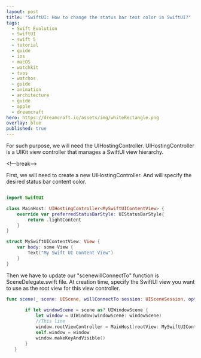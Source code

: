 ```yaml
---
layout: post
title: "SwiftUI: How to change the status bar text color in SwiftUI?"
tags:
  - Swift Evolution
  - SwiftUI
  - swift 5
  - tutorial
  - guide
  - ios
  - macOS
  - watchkit
  - tvos
  - watchos
  - guide
  - animation
  - architecture
  - guide
  - apple
  - dreamcraft
hero: https://dreamcraft.io/assets/img/whiteRectangle.png
overlay: blue
published: true
---
```


For such purpose, we will need the UIHostingController. UIHostingController is a UIKit view controller that manages a SwiftUI view hierarchy.

<!–-break-–>

First, we will need to create a new UIHostingController. And will specify the desired status bar content color.

```swift

import SwiftUI

class MainHost: UIHostingController<MySwiftUIContentView> {
    override var preferredStatusBarStyle: UIStatusBarStyle{
        return .lightContent
    }
}

struct MySwiftUIContentView: View {
    var body: some View {
        Text("My Swift UI Content View")
    }
}

```
Then we have to update our "scenewillConnectTo" function is SceneDelegate.swift file.  At creation time, specify the SwiftUI view you want to use as the root view for this view controller.

```swift
func scene(_ scene: UIScene, willConnectTo session: UISceneSession, options connectionOptions: UIScene.ConnectionOptions) {
       
       if let windowScene = scene as? UIWindowScene {
           let window = UIWindow(windowScene: windowScene)
           //This line
           window.rootViewController = MainHost(rootView: MySwiftUIContentView())
           self.window = window
           window.makeKeyAndVisible()
       }
   }
```
